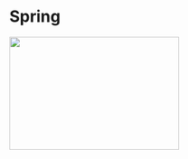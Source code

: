 
# Spring
<img src="https://github.com/user-attachments/assets/ed9cd4a4-11b3-43d9-8fd0-f6a38aaf65df"  width="300" height="200"/>
